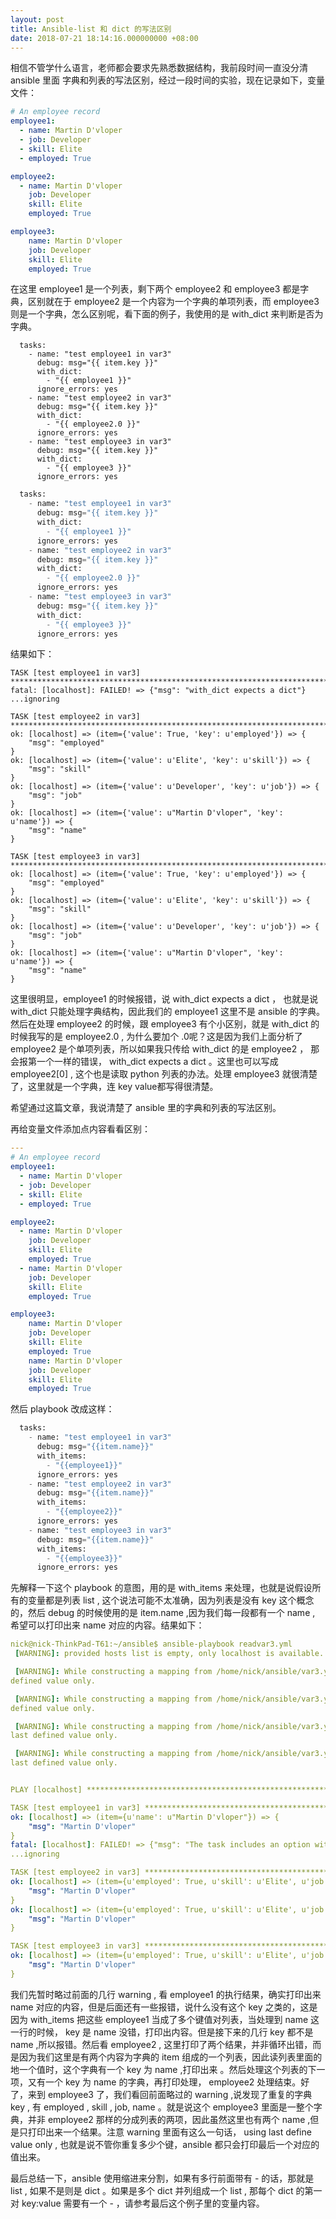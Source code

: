 ```yaml
---
layout: post
title: Ansible-list 和 dict 的写法区别
date: 2018-07-21 18:14:16.000000000 +08:00
---
```


相信不管学什么语言，老师都会要求先熟悉数据结构，我前段时间一直没分清 ansible 里面 字典和列表的写法区别，经过一段时间的实验，现在记录如下，变量文件：

```yaml
# An employee record
employee1:
  - name: Martin D'vloper
  - job: Developer
  - skill: Elite
  - employed: True

employee2:
  - name: Martin D'vloper
    job: Developer
    skill: Elite
    employed: True

employee3:
    name: Martin D'vloper
    job: Developer
    skill: Elite
    employed: True
```

在这里 employee1 是一个列表，剩下两个 employee2 和 employee3 都是字典，区别就在于 employee2 是一个内容为一个字典的单项列表，而 employee3 则是一个字典，怎么区别呢，看下面的例子，我使用的是 with_dict 来判断是否为字典。

```
  tasks:
    - name: "test employee1 in var3"
      debug: msg="{{ item.key }}"
      with_dict:
        - "{{ employee1 }}"
      ignore_errors: yes
    - name: "test employee2 in var3"
      debug: msg="{{ item.key }}"
      with_dict:
        - "{{ employee2.0 }}"
      ignore_errors: yes
    - name: "test employee3 in var3"
      debug: msg="{{ item.key }}"
      with_dict:
        - "{{ employee3 }}"
      ignore_errors: yes
```



```python
  tasks:
    - name: "test employee1 in var3"
      debug: msg="{{ item.key }}"
      with_dict:
        - "{{ employee1 }}"
      ignore_errors: yes
    - name: "test employee2 in var3"
      debug: msg="{{ item.key }}"
      with_dict:
        - "{{ employee2.0 }}"
      ignore_errors: yes
    - name: "test employee3 in var3"
      debug: msg="{{ item.key }}"
      with_dict:
        - "{{ employee3 }}"
      ignore_errors: yes
```

结果如下：

```
TASK [test employee1 in var3] **************************************************************************************************************
fatal: [localhost]: FAILED! => {"msg": "with_dict expects a dict"}
...ignoring

TASK [test employee2 in var3] **************************************************************************************************************
ok: [localhost] => (item={'value': True, 'key': u'employed'}) => {
    "msg": "employed"
}
ok: [localhost] => (item={'value': u'Elite', 'key': u'skill'}) => {
    "msg": "skill"
}
ok: [localhost] => (item={'value': u'Developer', 'key': u'job'}) => {
    "msg": "job"
}
ok: [localhost] => (item={'value': u"Martin D'vloper", 'key': u'name'}) => {
    "msg": "name"
}

TASK [test employee3 in var3] **************************************************************************************************************
ok: [localhost] => (item={'value': True, 'key': u'employed'}) => {
    "msg": "employed"
}
ok: [localhost] => (item={'value': u'Elite', 'key': u'skill'}) => {
    "msg": "skill"
}
ok: [localhost] => (item={'value': u'Developer', 'key': u'job'}) => {
    "msg": "job"
}
ok: [localhost] => (item={'value': u"Martin D'vloper", 'key': u'name'}) => {
    "msg": "name"
}
```

这里很明显，employee1 的时候报错，说 with_dict expects a dict ， 也就是说 with_dict 只能处理字典结构，因此我们的 employee1 这里不是 ansible 的字典。然后在处理 employee2 的时候，跟 employee3 有个小区别，就是 with_dict 的时候我写的是 employee2.0 , 为什么要加个 .0呢？这是因为我们上面分析了 employee2 是个单项列表，所以如果我只传给 with_dict 的是 employee2 ， 那会报第一个一样的错误， with_dict expects a dict 。这里也可以写成 employee2[0] , 这个也是读取 python 列表的办法。处理 employee3 就很清楚了，这里就是一个字典，连 key value都写得很清楚。

希望通过这篇文章，我说清楚了 ansible 里的字典和列表的写法区别。

再给变量文件添加点内容看看区别：

```yaml
---
# An employee record
employee1:
  - name: Martin D'vloper
  - job: Developer
  - skill: Elite
  - employed: True

employee2:
  - name: Martin D'vloper
    job: Developer
    skill: Elite
    employed: True
  - name: Martin D'vloper
    job: Developer
    skill: Elite
    employed: True

employee3:
    name: Martin D'vloper
    job: Developer
    skill: Elite
    employed: True
    name: Martin D'vloper
    job: Developer
    skill: Elite
    employed: True
```

然后 playbook 改成这样：

```python
  tasks:
    - name: "test employee1 in var3"
      debug: msg="{{item.name}}"
      with_items:
        - "{{employee1}}"
      ignore_errors: yes
    - name: "test employee2 in var3"
      debug: msg="{{item.name}}"
      with_items:
        - "{{employee2}}"
      ignore_errors: yes
    - name: "test employee3 in var3"
      debug: msg="{{item.name}}"
      with_items:
        - "{{employee3}}"
      ignore_errors: yes
```

先解释一下这个 playbook 的意图，用的是 with_items 来处理，也就是说假设所有的变量都是列表 list , 这个说法可能不太准确，因为列表是没有 key 这个概念的，然后 debug 的时候使用的是 item.name ,因为我们每一段都有一个 name , 希望可以打印出来 name 对应的内容。结果如下：

```yaml
nick@nick-ThinkPad-T61:~/ansible$ ansible-playbook readvar3.yml
 [WARNING]: provided hosts list is empty, only localhost is available. Note that the implicit localhost does not match 'all'

 [WARNING]: While constructing a mapping from /home/nick/ansible/var3.yml, line 20, column 5, found a duplicate dict key (name). Using last
defined value only.

 [WARNING]: While constructing a mapping from /home/nick/ansible/var3.yml, line 20, column 5, found a duplicate dict key (job). Using last
defined value only.

 [WARNING]: While constructing a mapping from /home/nick/ansible/var3.yml, line 20, column 5, found a duplicate dict key (skill). Using
last defined value only.

 [WARNING]: While constructing a mapping from /home/nick/ansible/var3.yml, line 20, column 5, found a duplicate dict key (employed). Using
last defined value only.


PLAY [localhost] ***************************************************************************************************************************

TASK [test employee1 in var3] **************************************************************************************************************
ok: [localhost] => (item={u'name': u"Martin D'vloper"}) => {
    "msg": "Martin D'vloper"
}
fatal: [localhost]: FAILED! => {"msg": "The task includes an option with an undefined variable. The error was: 'dict object' has no attribute 'name'\n\nThe error appears to have been in '/home/nick/ansible/readvar3.yml': line 8, column 7, but may\nbe elsewhere in the file depending on the exact syntax problem.\n\nThe offending line appears to be:\n\n  tasks:\n    - name: \"test employee1 in var3\"\n      ^ here\n"}
...ignoring

TASK [test employee2 in var3] **************************************************************************************************************
ok: [localhost] => (item={u'employed': True, u'skill': u'Elite', u'job': u'Developer', u'name': u"Martin D'vloper"}) => {
    "msg": "Martin D'vloper"
}
ok: [localhost] => (item={u'employed': True, u'skill': u'Elite', u'job': u'Developer', u'name': u"Martin D'vloper"}) => {
    "msg": "Martin D'vloper"
}

TASK [test employee3 in var3] **************************************************************************************************************
ok: [localhost] => (item={u'employed': True, u'skill': u'Elite', u'job': u'Developer', u'name': u"Martin D'vloper"}) => {
    "msg": "Martin D'vloper"
}
```

我们先暂时略过前面的几行 warning , 看 employee1 的执行结果，确实打印出来 name 对应的内容，但是后面还有一些报错，说什么没有这个 key 之类的，这是因为 with_items 把这些 employee1 当成了多个键值对列表，当处理到 name 这一行的时候， key 是 name 没错，打印出内容。但是接下来的几行 key 都不是 name ,所以报错。然后看 employee2 , 这里打印了两个结果，并非循环出错，而是因为我们这里是有两个内容为字典的 item 组成的一个列表，因此读列表里面的地一个值时，这个字典有一个 key 为 name ,打印出来 。然后处理这个列表的下一项，又有一个 key 为 name  的字典，再打印处理， employee2 处理结束。好了，来到 employee3 了，我们看回前面略过的 warning ,说发现了重复的字典 key , 有 employed , skill , job, name 。就是说这个 employee3 里面是一整个字典，并非 employee2 那样的分成列表的两项，因此虽然这里也有两个 name ,但是只打印出来一个结果。注意 warning  里面有这么一句话， using last define value only , 也就是说不管你重复多少个键，ansible 都只会打印最后一个对应的值出来。

最后总结一下，ansible 使用缩进来分割，如果有多行前面带有 - 的话，那就是 list , 如果不是则是 dict 。如果是多个 dict 并列组成一个 list , 那每个 dict 的第一对 key:value 需要有一个 - ，请参考最后这个例子里的变量内容。